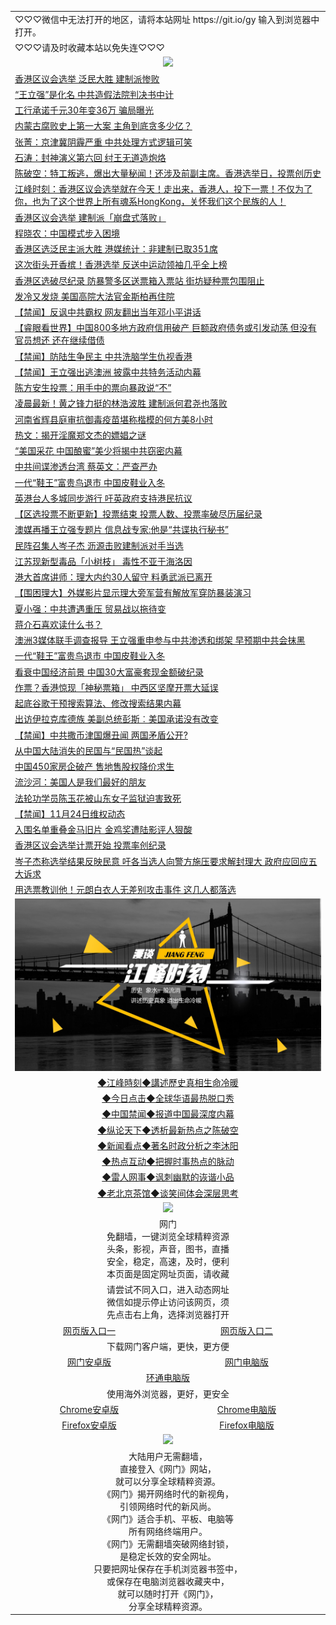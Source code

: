  <table>
<tr>
<td colspan="2" align=left>
♡♡♡微信中无法打开的地区，请将本站网址 https://git.io/gy 输入到浏览器中打开。 
 </td>
</tr>
 <tr>
 <td colspan="2" align=left>
♡♡♡请及时收藏本站以免失连♡♡♡
</td>
 </tr>
  <tr>
    <td colspan="2" align=center><img src="https://cdn.jsdelivr.net/gh/gyoupiodf/im1/%E7%BD%91%E9%97%A8%E6%96%B0%E9%97%BB1.jpg"></td>
 </tr>

<tr><td colspan="2" align="left"><a href="https://xball.casa/oo.aspx?name=c1099043&key=eqxowaguscvmxdgc&from=gy">香港区议会选举 泛民大胜 建制派惨败</a></td></tr>
<tr><td colspan="2" align="left"><a href="https://xball.casa/oo.aspx?name=c1099045&key=eqxowaguscvmxdgc&from=gy">“王立强”是化名 中共造假法院判决书中计</a></td></tr>
<tr><td colspan="2" align="left"><a href="https://xball.casa/oo.aspx?name=c1099036&key=eqxowaguscvmxdgc&from=gy">工行承诺千元30年变36万 骗局曝光</a></td></tr>
<tr><td colspan="2" align="left"><a href="https://xball.casa/oo.aspx?name=c1099040&key=eqxowaguscvmxdgc&from=gy">内蒙古腐败史上第一大案 主角到底贪多少亿？</a></td></tr>
<tr><td colspan="2" align="left"><a href="https://xball.casa/oo.aspx?name=c1099047&key=eqxowaguscvmxdgc&from=gy">张菁：京津冀阴霾严重 中共处理方式逻辑可笑</a></td></tr>
<tr><td colspan="2" align="left"><a href="https://xball.casa/oo.aspx?name=c816850&key=eqxowaguscvmxdgc&from=gy">石涛：封神演义第六回 纣王无道造炮烙</a></td></tr>
<tr><td colspan="2" align="left"><a href="https://xball.casa/oo.aspx?name=c816932&key=eqxowaguscvmxdgc&from=gy">陈破空：特工叛逃，爆出大量秘闻！还涉及前副主席。香港选举日，投票创历史</a></td></tr>
<tr><td colspan="2" align="left"><a href="https://xball.casa/oo.aspx?name=c922850&key=eqxowaguscvmxdgc&from=gy">江峰时刻：香港区议会选举就在今天！走出来，香港人，投下一票！不仅为了你，也为了这个世界上所有魂系HongKong，关怀我们这个民族的人！</a></td></tr>
<tr><td colspan="2" align="left"><a href="https://xball.casa/oo.aspx?name=c1099051&key=eqxowaguscvmxdgc&from=gy">香港区议会选举 建制派「崩盘式落败」</a></td></tr>
<tr><td colspan="2" align="left"><a href="https://xball.casa/oo.aspx?name=c1099041&key=eqxowaguscvmxdgc&from=gy">程晓农：中国模式步入困境</a></td></tr>
<tr><td colspan="2" align="left"><a href="https://xball.casa/oo.aspx?name=c1099055&key=eqxowaguscvmxdgc&from=gy">香港区选泛民主派大胜 港媒统计：非建制已取351席</a></td></tr>
<tr><td colspan="2" align="left"><a href="https://xball.casa/oo.aspx?name=c1099054&key=eqxowaguscvmxdgc&from=gy">这次街头开香槟！香港选举 反送中运动领袖几乎全上榜</a></td></tr>
<tr><td colspan="2" align="left"><a href="https://xball.casa/oo.aspx?name=c1099038&key=eqxowaguscvmxdgc&from=gy">香港区选破尽纪录 防暴警多区送票箱入票站 街坊疑种票包围阻止</a></td></tr>
<tr><td colspan="2" align="left"><a href="https://xball.casa/oo.aspx?name=c1099042&key=eqxowaguscvmxdgc&from=gy">发冷又发烧 美国高院大法官金斯柏再住院</a></td></tr>
<tr><td colspan="2" align="left"><a href="https://xball.casa/oo.aspx?name=c1099053&key=eqxowaguscvmxdgc&from=gy">【禁闻】反讽中共霸权 网友翻出当年邓小平讲话</a></td></tr>
<tr><td colspan="2" align="left"><a href="https://xball.casa/oo.aspx?name=c1099050&key=eqxowaguscvmxdgc&from=gy">【睿眼看世界】中国800多地方政府信用破产 巨额政府债务或引发动荡 但没有官员想还 还在继续借债</a></td></tr>
<tr><td colspan="2" align="left"><a href="https://xball.casa/oo.aspx?name=c1099046&key=eqxowaguscvmxdgc&from=gy">【禁闻】防陆生争民主 中共洗脑学生仇视香港</a></td></tr>
<tr><td colspan="2" align="left"><a href="https://xball.casa/oo.aspx?name=c1099048&key=eqxowaguscvmxdgc&from=gy">【禁闻】王立强出逃澳洲 披露中共特务活动内幕</a></td></tr>
<tr><td colspan="2" align="left"><a href="https://xball.casa/oo.aspx?name=c1099032&key=eqxowaguscvmxdgc&from=gy">陈方安生投票：用手中的票向暴政说“不”</a></td></tr>
<tr><td colspan="2" align="left"><a href="https://xball.casa/oo.aspx?name=c1099031&key=eqxowaguscvmxdgc&from=gy">凌晨最新！黄之锋力挺的林浩波胜 建制派何君尧也落败</a></td></tr>
<tr><td colspan="2" align="left"><a href="https://xball.casa/oo.aspx?name=c1099049&key=eqxowaguscvmxdgc&from=gy">河南省辉县庭审抗御毒疫苗堪称楷模的何方美8小时</a></td></tr>
<tr><td colspan="2" align="left"><a href="https://xball.casa/oo.aspx?name=c1099026&key=eqxowaguscvmxdgc&from=gy">热文：揭开淫魔郑文杰的嫖娼之谜</a></td></tr>
<tr><td colspan="2" align="left"><a href="https://xball.casa/oo.aspx?name=c1099052&key=eqxowaguscvmxdgc&from=gy">“美国采花 中国酿蜜”美少将揭中共窃密内幕</a></td></tr>
<tr><td colspan="2" align="left"><a href="https://xball.casa/oo.aspx?name=c1098978&key=eqxowaguscvmxdgc&from=gy">中共间谍渗透台湾 蔡英文：严查严办</a></td></tr>
<tr><td colspan="2" align="left"><a href="https://xball.casa/oo.aspx?name=c1099039&key=eqxowaguscvmxdgc&from=gy">一代“鞋王”富贵鸟退市 中国皮鞋业入冬</a></td></tr>
<tr><td colspan="2" align="left"><a href="https://xball.casa/oo.aspx?name=c1099044&key=eqxowaguscvmxdgc&from=gy">英港台人多城同步游行 吁英政府支持港民抗议</a></td></tr>
<tr><td colspan="2" align="left"><a href="https://xball.casa/oo.aspx?name=c1099034&key=eqxowaguscvmxdgc&from=gy">【区选投票不断更新】投票结束 投票人数、投票率破尽历届纪录</a></td></tr>
<tr><td colspan="2" align="left"><a href="https://xball.casa/oo.aspx?name=c1099017&key=eqxowaguscvmxdgc&from=gy">澳媒再播王立强专题片 信息战专家:他是“共谍执行秘书”</a></td></tr>
<tr><td colspan="2" align="left"><a href="https://xball.casa/oo.aspx?name=c1099037&key=eqxowaguscvmxdgc&from=gy">民阵召集人岑子杰 沥源击败建制派对手当选</a></td></tr>
<tr><td colspan="2" align="left"><a href="https://xball.casa/oo.aspx?name=c1099021&key=eqxowaguscvmxdgc&from=gy">江苏现新型毒品「小树枝」 毒性不亚于海洛因</a></td></tr>
<tr><td colspan="2" align="left"><a href="https://xball.casa/oo.aspx?name=c1099024&key=eqxowaguscvmxdgc&from=gy">港大首席讲师：理大内约30人留守 料勇武派已离开</a></td></tr>
<tr><td colspan="2" align="left"><a href="https://xball.casa/oo.aspx?name=c1099033&key=eqxowaguscvmxdgc&from=gy">【围困理大】外媒影片显示理大旁军营有解放军穿防暴装演习</a></td></tr>
<tr><td colspan="2" align="left"><a href="https://xball.casa/oo.aspx?name=c1099016&key=eqxowaguscvmxdgc&from=gy">夏小强：中共遭遇重压 贸易战以拖待变</a></td></tr>
<tr><td colspan="2" align="left"><a href="https://xball.casa/oo.aspx?name=c1099035&key=eqxowaguscvmxdgc&from=gy">蒋介石喜欢读什么书？</a></td></tr>
<tr><td colspan="2" align="left"><a href="https://xball.casa/oo.aspx?name=c1099022&key=eqxowaguscvmxdgc&from=gy">澳洲3媒体联手调查报导 王立强重申参与中共渗透和绑架 早预期中共会抹黑</a></td></tr>
<tr><td colspan="2" align="left"><a href="https://xball.casa/oo.aspx?name=c1099028&key=eqxowaguscvmxdgc&from=gy">一代“鞋王”富贵鸟退市 中国皮鞋业入冬</a></td></tr>
<tr><td colspan="2" align="left"><a href="https://xball.casa/oo.aspx?name=c1099025&key=eqxowaguscvmxdgc&from=gy">看衰中国经济前景 中国30大富豪套现金额破纪录</a></td></tr>
<tr><td colspan="2" align="left"><a href="https://xball.casa/oo.aspx?name=c1099020&key=eqxowaguscvmxdgc&from=gy">作票？香港惊现「神秘票箱」 中西区坚摩开票大延误</a></td></tr>
<tr><td colspan="2" align="left"><a href="https://xball.casa/oo.aspx?name=c1099027&key=eqxowaguscvmxdgc&from=gy">起底谷歌干预搜索算法、修改搜索结果内幕</a></td></tr>
<tr><td colspan="2" align="left"><a href="https://xball.casa/oo.aspx?name=c1099023&key=eqxowaguscvmxdgc&from=gy">出访伊拉克库德族 美副总统彭斯︰美国承诺没有改变</a></td></tr>
<tr><td colspan="2" align="left"><a href="https://xball.casa/oo.aspx?name=c1099064&key=eqxowaguscvmxdgc&from=gy">【禁闻】中共撒币津国爆丑闻 两国矛盾公开?</a></td></tr>
<tr><td colspan="2" align="left"><a href="https://xball.casa/oo.aspx?name=c1099062&key=eqxowaguscvmxdgc&from=gy">从中国大陆消失的民国与“民国热”谈起</a></td></tr>
<tr><td colspan="2" align="left"><a href="https://xball.casa/oo.aspx?name=c1099060&key=eqxowaguscvmxdgc&from=gy">中国450家房企破产 售地售股权降价求生</a></td></tr>
<tr><td colspan="2" align="left"><a href="https://xball.casa/oo.aspx?name=c1099061&key=eqxowaguscvmxdgc&from=gy">流沙河：美国人是我们最好的朋友</a></td></tr>
<tr><td colspan="2" align="left"><a href="https://xball.casa/oo.aspx?name=c1099015&key=eqxowaguscvmxdgc&from=gy">法轮功学员陈玉花被山东女子监狱迫害致死</a></td></tr>
<tr><td colspan="2" align="left"><a href="https://xball.casa/oo.aspx?name=c1099063&key=eqxowaguscvmxdgc&from=gy">【禁闻】11月24日维权动态</a></td></tr>
<tr><td colspan="2" align="left"><a href="https://xball.casa/oo.aspx?name=c1099059&key=eqxowaguscvmxdgc&from=gy">入围名单重叠金马旧片 金鸡奖遭陆影评人狠酸</a></td></tr>
<tr><td colspan="2" align="left"><a href="https://xball.casa/oo.aspx?name=c1099058&key=eqxowaguscvmxdgc&from=gy">香港区议会选举计票开始 投票率创纪录</a></td></tr>
<tr><td colspan="2" align="left"><a href="https://xball.casa/oo.aspx?name=c1099065&key=eqxowaguscvmxdgc&from=gy">岑子杰称选举结果反映民意 吁各当选人向警方施压要求解封理大 政府应回应五大诉求</a></td></tr>
<tr><td colspan="2" align="left"><a href="https://xball.casa/oo.aspx?name=c1099066&key=eqxowaguscvmxdgc&from=gy">用选票教训他！元朗白衣人无差别攻击事件 这几人都落选</a></td></tr>


 <tr>
   <td colspan="2" align=center><img src="https://github.com/gyoupiodf/im1/blob/master/jf-1.jpg"></td>
  </tr>
   <tr>
   <td colspan="2" align=center> 
<a href="https://xball.casa/oo.aspx?name=c922850&key=eqxowaguscvmxdgc&from=gy&tag=9877">◆江峰時刻◆講述歷史真相生命冷暖</a><br/>
    </td>
  </tr>
   <tr>
   <td colspan="2" align=center> 
<a href="https://xball.casa/oo.aspx?name=c816850&key=eqxowaguscvmxdgc&from=gy&tag=9877">◆今日点击◆全球华语最热脱口秀</a><br/>
    </td>
  </tr>
  <tr>
  <td colspan="2" align=center>
<a href="https://xball.casa/oo.aspx?name=c816860&key=eqxowaguscvmxdgc&from=gy&tag=99733110">◆中国禁闻◆报道中国最深度内幕</a><br/>
   </tr>
  <tr>
     <td colspan="2" align=center>
<a href="https://xball.casa/oo.aspx?name=c816855&key=eqxowaguscvmxdgc&from=gy&tag=997110">◆纵论天下◆透析最新热点之陈破空</a><br/>
   </tr>
   <tr>
      <td colspan="2" align=center>
<a href="https://xball.casa/oo.aspx?name=c838308&key=eqxowaguscvmxdgc&from=gy&tag=9973110">◆新闻看点◆著名时政分析之李沐阳</a><br/>
   </tr>
   <tr>
     <td colspan="2" align=center>
<a href="https://xball.casa/oo.aspx?name=c816852&key=eqxowaguscvmxdgc&from=gy&tag=9733110">◆热点互动◆把握时事热点的脉动</a><br/>
   </tr>
   <tr>
      <td colspan="2" align=center>
<a href="https://xball.casa/oo.aspx?name=c816694&key=eqxowaguscvmxdgc&from=gy&tag=93310">◆雷人网事◆讽刺幽默的诙谐小品</a><br/>
   </tr>
   <tr>
    <td colspan="2" align=center>
<a href="https://xball.casa/oo.aspx?name=c816650&key=eqxowaguscvmxdgc&from=gy&tag=9973110">◆老北京茶馆◆谈笑间体会深层思考</a><br/>
   </tr>
 <tr>
    <td colspan="2" align="center"><img src="https://gitlab.com/ogate2/up/raw/master/_/oGate65.jpg"/></td>
  </tr>
  <tr>
    <td colspan="2" align="center">网门<br/>免翻墙，一键浏览全球精粹资源<br/>头条，影视，声音，图书，直播<br/>安全，稳定，高速，及时，便利<br/>本页面是固定网址页面，请收藏</td>
  <tr>
  <tr>
    <td colspan="2" align="center">请尝试不同入口，进入动态网址<br/>微信如提示停止访问该网页，须<br/>先点击右上角，选择浏览器打开</td>
  <tr>
  <tr>
    <td align="center"><a href="https://xblue.casa/oo.aspx?key=sgbqkopuejmcoyak&from=gy">网页版入口一</a></td>
    <td align="center"><a href="https://xblue.casa/oo.aspx?key=sgbqkopuejmcoyak&from=gy">网页版入口二</a></td>
  </tr>
  <tr>
    <td colspan="2" align="center">下载网门客户端，更快，更方便</td>
  <tr>
  <tr>
    <td align="center"><a href="https://gitlab.com/ogate2/up/raw/master/_/oGatea.apk">网门安卓版</a></td>
    <td align="center"><a href="https://gitlab.com/ogate2/up/raw/master/_/oGate.zip">网门电脑版</a></td>
  </tr>
  <tr>
    <td colspan="2" align="center"><a href="https://gitlab.com/ogate2/up/raw/master/_/oPipe.zip">环通电脑版</a></td>
  </tr>
  <tr>
    <td colspan="2" align="center">使用海外浏览器，更好，更安全</td>
  <tr>
  <tr>
    <td align="center"><a href="https://gitlab.com/ogate2/up/raw/master/_/Chrome.apk">Chrome安卓版</a></td>
    <td align="center"><a href="https://gitlab.com/ogate2/up/raw/master/_/Chrome.zip">Chrome电脑版</a></td>
  </tr>
  <tr>
    <td align="center"><a href="https://gitlab.com/ogate2/up/raw/master/_/Firefox.apk">Firefox安卓版</a></td>
    <td align="center"><a href="https://gitlab.com/ogate2/up/raw/master/_/Firefox.zip">Firefox电脑版</a></td>
  </tr>
  <tr>
    <td colspan="2" align="center"><img src="https://gitlab.com/ogate2/up/raw/master/_/oGate640.jpg"/></td>
  </tr>
  <tr>
    <td colspan="2" align="center">
大陆用户无需翻墙，<br/>
直接登入《网门》网站，<br/>就可以分享全球精粹资源。<br/>
《网门》揭开网络时代的新视角，<br/>引领网络时代的新风尚。<br/>
《网门》适合手机、平板、电脑等<br/>所有网络终端用户。<br/>
《网门》无需翻墙突破网络封锁，<br/>是稳定长效的安全网址。<br/>
只要把网址保存在手机浏览器书签中，<br/>或保存在电脑浏览器收藏夹中，<br/>
就可以随时打开《网门》，<br/>
分享全球精粹资源。</td>
  </tr>
</table>


